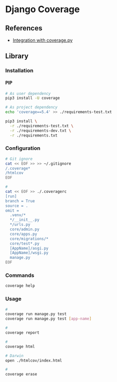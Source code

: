 # Django Coverage

## References

- [Integration with coverage.py](https://docs.djangoproject.com/en/3.1/topics/testing/advanced/#integration-with-coverage-py)

## Library

### Installation

#### PIP

```sh
# As user dependency
pip3 install -U coverage

# As project dependency
echo 'coverage==5.4' >> ./requirements-test.txt

pip3 install \
  -r ./requirements-test.txt \
  -r ./requirements-dev.txt \
  -r ./requirements.txt
```

### Configuration

```sh
# Git ignore
cat << EOF >> >> ~/.gitignore
/.coverage*
/htmlcov
EOF

#
cat << EOF >> ./.coveragerc
[run]
branch = True
source = .
omit =
  .venv/*
  */__init__.py
  */urls.py
  core/admin.py
  core/apps.py
  core/migrations/*
  core/test*.py
  [AppName]/asgi.py
  [AppName]/wsgi.py
  manage.py
EOF
```

### Commands

```sh
coverage help
```

### Usage

```sh
#
coverage run manage.py test
coverage run manage.py test [app-name]

#
coverage report

#
coverage html

# Darwin
open ./htmlcov/index.html

#
coverage erase
```
